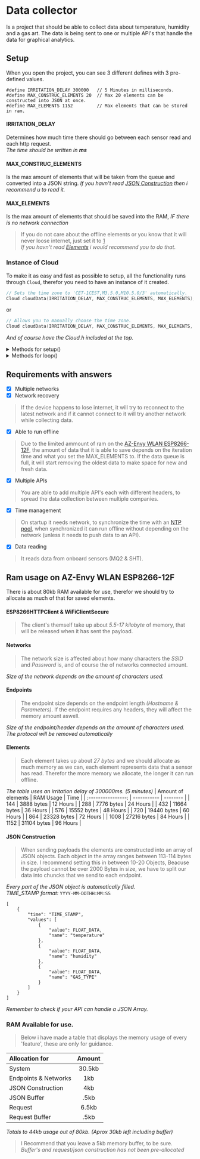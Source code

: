 # Data collector
Is a project that should be able to collect data about temperature, humidity and a gas art. The data is being sent to one or multiple API's that handle the data for graphical analytics. 

## Setup

When you open the project, you can see 3 different defines with 3 pre-defined values.
```
#define IRRITATION_DELAY 300000   // 5 Minutes in milliseconds.
#define MAX_CONSTRUC_ELEMENTS 20  // Max 20 elements can be constructed into JSON at once.
#define MAX_ELEMENTS 1152         // Max elements that can be stored in ram.
```

#### IRRITATION_DELAY
Determines how much time there should go between each sensor read and each http request. <br />
*The time should be written in <strong>ms</strong>*

#### MAX_CONSTRUC_ELEMENTS
Is the max amount of elements that will be taken from the queue and converted into a JSON string.
*If you havn't read [JSON Construction](#json-construction) then i recommend u to read it.*

#### MAX_ELEMENTS
Is the max amount of elements that should be saved into the RAM, *IF there is no network connection* <br />
 > If you do not care about the offline elements or you know that it will never loose internet, just set it to <u>1</u> <br />
*If you havn't read [Elements](#elements) i would recommend you to do that*.

### Instance of Cloud
To make it as easy and fast as possible to setup, all the functionality runs through `Cloud`, therefor you need to have an instance of it created.
```cpp
// Sets the time zone to 'CET-1CEST,M3.5.0,M10.5.0/3' automatically.
Cloud cloudData(IRRITATION_DELAY, MAX_CONSTRUC_ELEMENTS, MAX_ELEMENTS);
```
or
```cpp
// Allows you to manually choose the time zone.
Cloud cloudData(IRRITATION_DELAY, MAX_CONSTRUC_ELEMENTS, MAX_ELEMENTS, TIME_ZONE);
```
*And of course have the Cloud.h included at the top.*

<details> <summary>Methods for setup()</summary>

---

### Adding a endpoint
You can add multiple endpoints with different header's, this allows you to send data to multiple API's at once. 
This should be done inside the `setup()` method.
```cpp
Endpoint_Client client("ENDPOINT");
cloudData.addEndpoint(client);
```
*`Content-Type: application/json` gets added automatically.*

### Adding a network
You can add one or more networks for the device to use, if you add multiple networks then they will try to take over when the device looses internet.
```cpp
cloudData.addNetwork("SSID", "PASSWORD");
```

### Start configuration.
When calling `.begin(Sensor::Propane)` you are making the sensor's ready and trying to connect to a network. If the connection wasn't success then it just tries to re-connect infinitly, when there is a connection it will synchronize the time using *NTP* and reserve memory for the queue of elements. <br />
The method expects a Sensor type, this is just the type of gas you want to read on. *This affects the outcome* <br />
*This should be called after `.addEndpoint()` and `.addNetwork()`*
```cpp
cloudData.begin(Sensor::Propane);
```

</details>

<details> <summary>Methods for loop()</summary>

---

### Ensure it only reads and sends requests every IRRITATION_DELAY
The data that you dont want to be runned continuously, but should follow the delay should be added after the check.
```cpp
if (!cloudData.shouldRunRequest()) return;
```

### Read and add a new element
Read new data from the sensor and add it to the queue of elements.
```cpp
cloudData.addFiFo();
```

### Make request to API's
The method constructs up to `MAX_CONSTRUC_ELEMENTS` in JSON, and goes over each API to send the data.
*It continues until there is not enough data in it. Also this should be called after `.addFiFo()`*
```cpp
cloudData.sendHTTPRequest();
```

</details>

## Requirements with answers
- [x] Multiple networks <br />
- [x] Network recovery
 > If the device happens to lose internet, it will try to reconnect to the latest network and if it cannot connect to it will try another network while collecting data.

- [x] Able to run offline
 > Due to the limited ammount of ram on the [AZ-Envy WLAN ESP8266-12F](https://www.az-delivery.de/en/products/az-envy), the amount of data that it is able to save depends on the iteration time and what you set the MAX_ELEMENTS to.
 > If the data queue is full, it will start removing the oldest data to make space for new and fresh data.

- [x] Multiple APIs
 > You are able to add multiple API's each with different headers, to spread the data collection between multiple companies.

- [x] Time management
 > On startup it needs network, to synchronize the time with an [NTP pool](https://www.ntppool.org/en/), when synchronized it can run offline without depending on the network (unless it needs to push data to an API).

- [x] Data reading
 > It reads data from onboard sensors (MQ2 & SHT).

## Ram usage on AZ-Envy WLAN ESP8266-12F
There is about 80kb RAM available for use, therefor we should try to allocate as much of that for saved elements. 

#### ESP8266HTTPClient & WiFiClientSecure
 > The client's themself take up about *5.5-17 kilobyte* of memory, that will be released when it has sent the payload.


#### Networks
 > The network size is affected about how many characters the *SSID* and *Password* is, and of course the of networks connected amount.

*Size of the network depends on the amount of characters used.*

#### Endpoints
 > The endpoint size depends on the endpoint length *(Hostname & Parameters)*.
 > If the endpoint requires any headers, they will affect the memory amount aswell.

*Size of the endpoint/header depends on the amount of characters used.* <br />
*The protocol will be removed automatically*

#### Elements
 > Each element takes up about *27 bytes* and we should allocate as much memory as we can, each element represents data that a sensor has read.
 > Therefor the more memory we allocate, the longer it can run offline.

*The table uses an irritation delay of 300000ms. (5 minutes)*
| Amount of elements | RAM Usage   | Time     |
| :----------------: | ----------- | -------- |
| 144                | 3888 bytes  | 12 Hours |
| 288                | 7776 bytes  | 24 Hours |
| 432                | 11664 bytes | 36 Hours |
| 576                | 15552 bytes | 48 Hours |
| 720                | 19440 bytes | 60 Hours |
| 864                | 23328 bytes | 72 Hours |
| 1008               | 27216 bytes | 84 Hours |
| 1152               | 31104 bytes | 96 Hours |

#### JSON Construction
 > When sending payloads the elements are constructed into an array of JSON objects.
 > Each object in the array ranges between 113-114 bytes in size. I recommend setting this in between 10-20 Objects,
 > Beacuse the payload cannot be over 2000 Bytes in size, we have to split our data into chuncks that we send to each endpoint.

*Every part of the JSON object is automatically filled.* <br />
*TIME_STAMP format:* `YYYY-MM-DDTHH:MM:SS`
```
[
    {
        "time": "TIME_STAMP",
        "values": [
            {
                "value": FLOAT_DATA,
                "name": "temperature"
            },
            {
                "value": FLOAT_DATA,
                "name": "humidity"
            },
            {
                "value": FLOAT_DATA,
                "name": "GAS_TYPE"
            }
        ]
    }
]
```
*Remember to check if your API can handle a JSON Array.*

### RAM Available for use.
 > Below i have made a table that displays the memory usage of every 'feature', these are only for guidance.
 
| Allocation for       | Amount |
| :------------------- | :----: |
| System               | 30.5kb |
| Endpoints & Networks | 1kb    |
| JSON Construction    | 4kb    |
| JSON Buffer          | .5kb   |
| Request              | 6.5kb  |
| Request Buffer       | .5kb   | 
*Totals to 44kb usage out of 80kb. (Aprox 30kb left including buffer)*

 > I Recommend that you leave a 5kb memory buffer, to be sure. <br />
 > *Buffer's and request/json construction has not been pre-allocated*